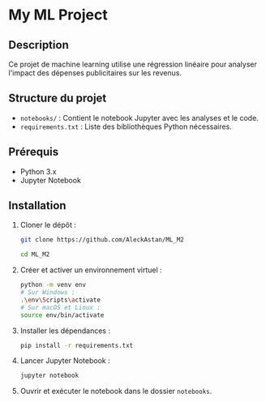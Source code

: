 # My ML Project

## Description
Ce projet de machine learning utilise une régression linéaire pour analyser l'impact des dépenses publicitaires sur les revenus.

## Structure du projet
- `notebooks/` : Contient le notebook Jupyter avec les analyses et le code.
- `requirements.txt` : Liste des bibliothèques Python nécessaires.

## Prérequis
- Python 3.x
- Jupyter Notebook

## Installation

1. Cloner le dépôt :
    ```bash
    git clone https://github.com/AleckAstan/ML_M2
    
    cd ML_M2
    ```

2. Créer et activer un environnement virtuel :
    ```bash
    python -m venv env
    # Sur Windows :
    .\env\Scripts\activate
    # Sur macOS et Linux :
    source env/bin/activate
    ```

3. Installer les dépendances :
    ```bash
    pip install -r requirements.txt
    ```

4. Lancer Jupyter Notebook :
    ```bash
    jupyter notebook
    ```

5. Ouvrir et exécuter le notebook dans le dossier `notebooks`.

